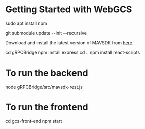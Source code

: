 # Getting Started with WebGCS

sudo apt install npm

git submodule update --init --recursive

Download and install the latest version of MAVSDK from [here](https://mavsdk.mavlink.io/main/en/cpp/guide/installation.html).


cd gRPCBridge
npm install express
cd ..
npm install react-scripts

# To run the backend
node gRPCBridge/src/mavsdk-rest.js

# To run the frontend
cd gcs-front-end
npm start